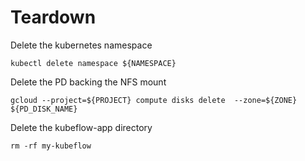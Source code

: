 # Teardown

Delete the kubernetes namespace

```
kubectl delete namespace ${NAMESPACE}
```

Delete the PD backing the NFS mount

```
gcloud --project=${PROJECT} compute disks delete  --zone=${ZONE} ${PD_DISK_NAME}

```

Delete the kubeflow-app directory

```
rm -rf my-kubeflow
```
